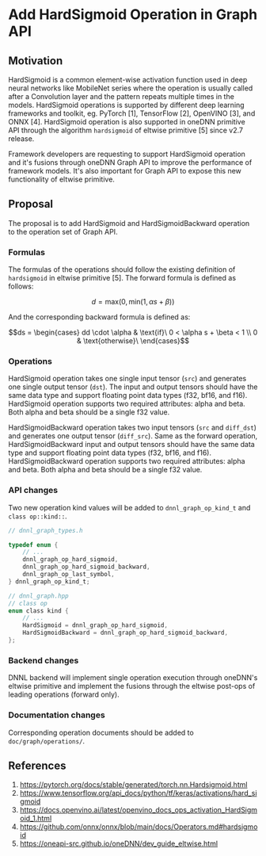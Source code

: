 # Add HardSigmoid Operation in Graph API

## Motivation

HardSigmoid is a common element-wise activation function used in deep neural
networks like MobileNet series where the operation is usually called after a
Convolution layer and the pattern repeats multiple times in the models.
HardSigmoid operations is supported by different deep learning frameworks and
toolkit, eg. PyTorch [1], TensorFlow [2], OpenVINO [3], and ONNX [4].
HardSigmoid operation is also supported in oneDNN primitive API through the
algorithm `hardsigmoid` of eltwise primitive [5] since v2.7 release.

Framework developers are requesting to support HardSigmoid operation and it's
fusions through oneDNN Graph API to improve the performance of framework models.
It's also important for Graph API to expose this new functionality of eltwise
primitive.

## Proposal

The proposal is to add HardSigmoid and HardSigmoidBackward operation to the
operation set of Graph API.

### Formulas

 The formulas of the operations should follow the existing definition of
`hardsigmoid` in eltwise primitive [5]. The forward formula is defined as
follows:

$$d = \text{max}(0, \text{min}(1, \alpha s + \beta))$$

And the corresponding backward formula is defined as:

$$ds = \begin{cases} dd \cdot \alpha & \text{if}\ 0 < \alpha s + \beta < 1 \\ 0 & \text{otherwise}\ \end{cases}$$

### Operations

HardSigmoid operation takes one single input tensor (`src`) and generates one
single output tensor (`dst`). The input and output tensors should have the same
data type and support floating point data types (f32, bf16, and f16).
HardSigmoid operation supports two required attributes: alpha and beta. Both
alpha and beta should be a single f32 value.

HardSigmoidBackward operation takes two input tensors (`src` and `diff_dst`) and
generates one output tensor (`diff_src`). Same as the forward operation,
HardSigmoidBackward input and output tensors should have the same data type and
support floating point data types (f32, bf16, and f16). HardSigmoidBackward
operation supports two required attributes: alpha and beta. Both alpha and beta
should be a single f32 value.

### API changes

Two new operation kind values will be added to `dnnl_graph_op_kind_t` and `class
op::kind::`.

```c
// dnnl_graph_types.h

typedef enum {
    // ...
    dnnl_graph_op_hard_sigmoid,
    dnnl_graph_op_hard_sigmoid_backward,
    dnnl_graph_op_last_symbol,
} dnnl_graph_op_kind_t;

// dnnl_graph.hpp
// class op
enum class kind {
    // ...
    HardSigmoid = dnnl_graph_op_hard_sigmoid,
    HardSigmoidBackward = dnnl_graph_op_hard_sigmoid_backward,
};
```

### Backend changes

DNNL backend will implement single operation execution through oneDNN's eltwise
primitive and implement the fusions through the eltwise post-ops of leading
operations (forward only).

### Documentation changes

Corresponding operation documents should be added to `doc/graph/operations/`.

## References

1. https://pytorch.org/docs/stable/generated/torch.nn.Hardsigmoid.html
2. https://www.tensorflow.org/api_docs/python/tf/keras/activations/hard_sigmoid
3. https://docs.openvino.ai/latest/openvino_docs_ops_activation_HardSigmoid_1.html
4. https://github.com/onnx/onnx/blob/main/docs/Operators.md#hardsigmoid
5. https://oneapi-src.github.io/oneDNN/dev_guide_eltwise.html
